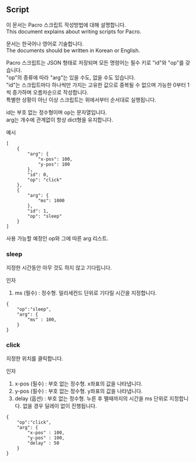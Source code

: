 ## Script

이 문서는 Pacro 스크립트 작성방법에 대해 설명합니다.  
This document explains about writing scripts for Pacro.  

문서는 한국어나 영어로 기술합니다.  
The documents should be written in Korean or English.  

Pacro 스크립트는 JSON 형태로 저장되며 모든 명령어는 필수 키로 "id"와 "op"를 갖습니다.  
"op"의 종류에 따라 "arg"는 있을 수도, 없을 수도 있습니다.  
"id"는 스크립트마다 하나씩만 가지는 고유한 값으로 중복될 수 없으며 가능한 0부터 1씩 증가하며 오름차순으로 작성합니다.  
특별한 상황이 아닌 이상 스크립트는 위에서부터 순서대로 실행됩니다.  

id는 부호 없는 정수형이며 op는 문자열입니다.  
arg는 개수에 관계없이 항상 dict형을 유지합니다.  

예시
```
[
    {
        "arg": {
            "x-pos": 100,
            "y-pos": 100
        },
        "id": 0,
        "op": "click"
    },
    {
        "arg": {
            "ms": 1000
        },
        "id": 1,
        "op": "sleep"
    }
]
```


사용 가능할 예정인 op와 그에 따른 arg 리스트.  


### sleep

지정한 시간동안 아무 것도 하지 않고 기다립니다.

인자  
1. ms (필수) : 정수형. 밀리세컨드 단위로 기다릴 시간을 지정합니다.

```
{
    "op":"sleep",
    "arg": {
        "ms" : 100,
    }
}
```

### click

지정한 위치를 클릭합니다.

인자  
1. x-pos (필수) : 부호 없는 정수형. x좌표의 값을 나타냅니다.  
2. y-pos (필수) : 부호 없는 정수형. y좌표의 값을 나타냅니다.  
3. delay (옵션) : 부호 없는 정수형. 누른 후 뗄때까지의 시간을 ms 단위로 지정합니다. 없을 경우 딜레이 없이 진행됩니다.  

```
{
    "op":"click",
    "arg": {
        "x-pos" : 100,
        "y-pos" : 100,
        "delay" : 50
    }
}
```